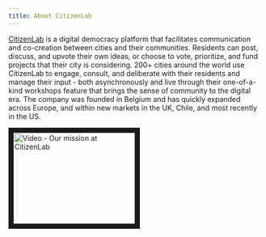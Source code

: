 ```yaml
---
title: About CitizenLab
---
```


[CitizenLab](https://www.citizenlab.co) is a digital democracy platform that facilitates communication and co-creation between cities and their communities. Residents can post, discuss, and upvote their own ideas, or choose to vote, prioritize, and fund projects that their city is considering. 200+ cities around the world use CitizenLab to engage, consult, and deliberate with their residents and manage their input - both asynchronously and live through their one-of-a-kind workshops feature that brings the sense of community to the digital era. The company was founded in Belgium and has quickly expanded across Europe, and within new markets in the UK, Chile, and most recently in the US.

<a href="https://youtu.be/LRPvKS83ilA" target="_blank"><img src="https://youtu.be/LRPvKS83ilA/0.jpg" 
alt="Video - Our mission at CitizenLab" width="240" height="180" border="10" /></a>
